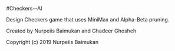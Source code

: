 #Checkers--AI

Design Checkers game that uses MiniMax and Alpha-Beta pruning.

Created by Nurpeiis Baimukan and Ghadeer Ghosheh


Copyright (c) 2019 Nurpeiis Baimukan